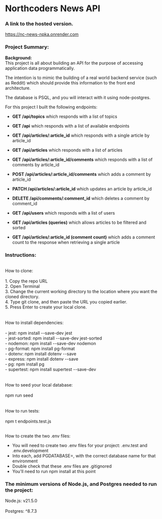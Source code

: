 # Northcoders News API

### A link to the hosted version.
https://nc-news-npka.onrender.com

### Project Summary:
**Background:**
<br>This project is all about building an API for the purpose of accessing application data programmatically. 

The intention is to mimic the building of a real world backend service (such as Reddit) which should provide this information to the front end architecture.

The database is PSQL, and you will interact with it using node-postgres.

For this project I built the following endpoints: 
<br>

- **GET /api/topics**
which responds with a list of topics

- **GET /api**
which responds with a list of available endpoints

- **GET /api/articles/:article_id**
which responds with a single article by article_id

- **GET /api/articles**
which responds with a list of articles

- **GET /api/articles/:article_id/comments**
which responds with a list of comments by article_id

- **POST /api/articles/:article_id/comments**
which adds a comment by article_id

- **PATCH /api/articles/:article_id**
which updates an article by article_id

- **DELETE /api/comments/:comment_id**
which deletes a comment by comment_id

- **GET /api/users**
which responds with a list of users

- **GET /api/articles (queries)**
which allows articles to be filtered and sorted

- **GET /api/articles/:article_id (comment count)**
which adds a comment count to the response when retrieving a single article

### Instructions: 
<br>
How to clone:<br><br>
1. Copy the repo URL<br>
2. Open Terminal<br>
3. Change the current working directory to the location where you want the cloned directory.<br>
4. Type git clone, and then paste the URL you copied earlier.<br>
5. Press Enter to create your local clone.<br><br>

<br>
How to install dependencies:<br><br>
    - jest: npm install --save-dev jest<br>
    - jest-sorted: npm install --save-dev jest-sorted<br>
    - nodemon: npm install --save-dev nodemon<br>
    - pg-format: npm install pg-format<br>
    - dotenv: npm install dotenv --save<br>
    - express: npm install dotenv --save<br>
    - pg: npm install pg<br>
    - supertest: npm install supertest --save-dev<br><br>
<br>
How to seed your local database:<br><br>
npm run seed<br><br>
<br>
How to run tests:<br><br>
npm t endpoints.test.js<br><br>

How to create the two .env files:
- You will need to create two .env files for your project: .env.test and .env.development
- Into each, add PGDATABASE=, with the correct database name for that environment 
- Double check that these .env files are .gitignored
- You'll need to run npm install at this point

### The minimum versions of Node.js, and Postgres needed to run the project:
Node.js: v21.5.0<br><br>
Postgres: ^8.7.3